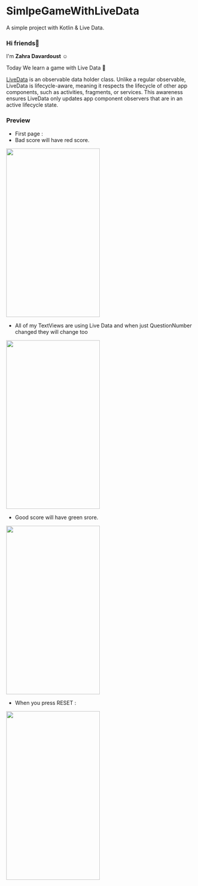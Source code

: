 # SimlpeGameWithLiveData

A simple project with Kotlin & Live Data.

### Hi friends👋

I'm **Zahra Davardoust** ☺️

Today We learn a game with  Live Data 🚀


[LiveData](https://developer.android.com/reference/androidx/lifecycle/LiveData) is an observable data holder class. Unlike a regular observable, LiveData is lifecycle-aware, meaning it respects the lifecycle of other app components, such as activities, fragments, or services. This awareness ensures LiveData only updates app component observers that are in an active lifecycle state.


### Preview

- First page : 
- Bad score will  have red score.

<img src="https://user-images.githubusercontent.com/91548634/162589852-aa442590-08f7-4cb4-9a4a-f58324762912.jpg" width="250" height="450" />

- All of my TextViews are using Live Data and when just  QuestionNumber changed they will change too

<img src="https://user-images.githubusercontent.com/91548634/162590001-3f38a071-838b-4f1c-adf5-9e9848b40b21.jpg" width="250" height="450" />

- Good score will have green srore.

<img src="https://user-images.githubusercontent.com/91548634/162590052-37014c91-cc98-4d04-9c4c-08d9bc4549fb.jpg" width="250" height="450" />


- When you press RESET : 


<img src="https://user-images.githubusercontent.com/91548634/162590090-5f4be344-cbe5-4d3b-a91b-30c0e8ea341e.jpg" width="250" height="450" />
